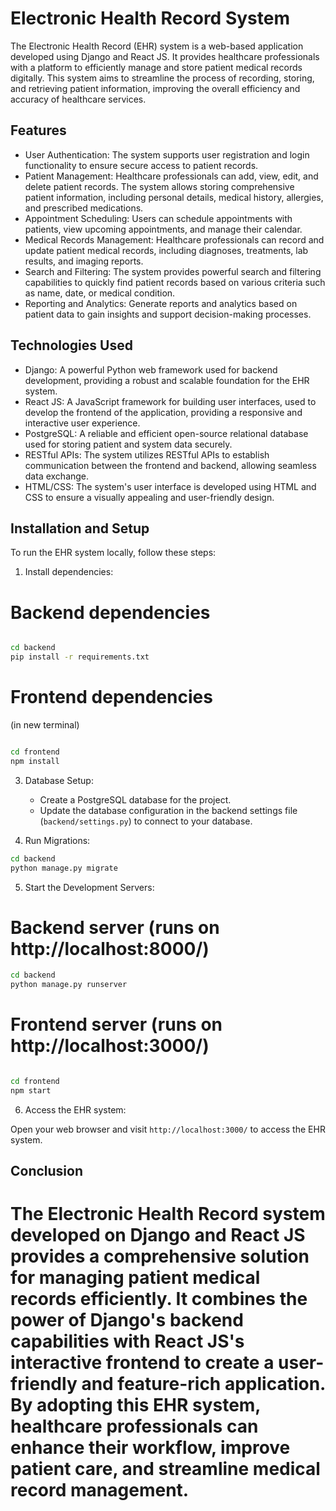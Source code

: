 # Electronic Health Record System

The Electronic Health Record (EHR) system is a web-based application developed using Django and React JS. It provides healthcare professionals with a platform to efficiently manage and store patient medical records digitally. This system aims to streamline the process of recording, storing, and retrieving patient information, improving the overall efficiency and accuracy of healthcare services.

## Features

- User Authentication: The system supports user registration and login functionality to ensure secure access to patient records.
- Patient Management: Healthcare professionals can add, view, edit, and delete patient records. The system allows storing comprehensive patient information, including personal details, medical history, allergies, and prescribed medications.
- Appointment Scheduling: Users can schedule appointments with patients, view upcoming appointments, and manage their calendar.
- Medical Records Management: Healthcare professionals can record and update patient medical records, including diagnoses, treatments, lab results, and imaging reports.
- Search and Filtering: The system provides powerful search and filtering capabilities to quickly find patient records based on various criteria such as name, date, or medical condition.
- Reporting and Analytics: Generate reports and analytics based on patient data to gain insights and support decision-making processes.

## Technologies Used

- Django: A powerful Python web framework used for backend development, providing a robust and scalable foundation for the EHR system.
- React JS: A JavaScript framework for building user interfaces, used to develop the frontend of the application, providing a responsive and interactive user experience.
- PostgreSQL: A reliable and efficient open-source relational database used for storing patient and system data securely.
- RESTful APIs: The system utilizes RESTful APIs to establish communication between the frontend and backend, allowing seamless data exchange.
- HTML/CSS: The system's user interface is developed using HTML and CSS to ensure a visually appealing and user-friendly design.

## Installation and Setup

To run the EHR system locally, follow these steps:

1. Install dependencies:

# Backend dependencies

```bash

cd backend
pip install -r requirements.txt

```

# Frontend dependencies

(in new terminal)

```bash

cd frontend
npm install

```

3. Database Setup:

   - Create a PostgreSQL database for the project.
   - Update the database configuration in the backend settings file (`backend/settings.py`) to connect to your database.

4. Run Migrations:

```bash
cd backend
python manage.py migrate
```

5. Start the Development Servers:

# Backend server (runs on http://localhost:8000/)

```bash
cd backend
python manage.py runserver
```

# Frontend server (runs on http://localhost:3000/)

```bash

cd frontend
npm start

```

6. Access the EHR system:

Open your web browser and visit `http://localhost:3000/` to access the EHR system.

## Conclusion

The Electronic Health Record system developed on Django and React JS provides a comprehensive solution for managing patient medical records efficiently. It combines the power of Django's backend capabilities with React JS's interactive frontend to create a user-friendly and feature-rich application. By adopting this EHR system, healthcare professionals can enhance their workflow, improve patient care, and streamline medical record management.
=======
